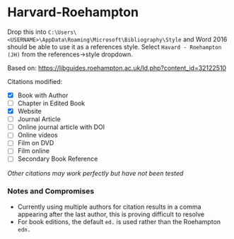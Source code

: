 # Harvard-Roehampton
Drop this into `C:\Users\<USERNAME>\AppData\Roaming\Microsoft\Bibliography\Style` and Word 2016 should be able to use it as a references style. Select `Havard - Roehampton (JH)` from the references->style dropdown.

Based on: https://libguides.roehampton.ac.uk/ld.php?content_id=32122510


Citations modified:
- [X] Book with Author
- [ ] Chapter in Edited Book
- [X] Website
- [ ] Journal Article
- [ ] Online journal article with DOI
- [ ] Online videos
- [ ] Film on DVD
- [ ] Film online
- [ ] Secondary Book Reference

*Other citations may work perfectly but have not been tested*

### Notes and Compromises
- Currently using multiple authors for citation results in a comma appearing after the last author, this is proving difficult to resolve
- For book editions, the default `ed.` is used rather than the Roehampton `edn.`
